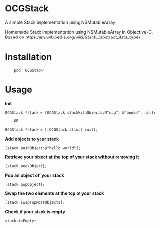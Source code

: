 # OCGStack

A simple Stack implementation using NSMutableArray

Homemade Stack implementation using NSMutableArray in Objective-C.
Based on https://en.wikipedia.org/wiki/Stack_(abstract_data_type)

# Installation
```
    pod 'OCGStack'
```

# Usage

**Init**

```
OCGStack *stack = [OCGStack stackWithObjects:@"ocg", @"booka", nil];
    
    OR

OCGStack *stack = [[OCGStack alloc] init];
```


**Add objects to your stack**

```
[stack pushObject:@"hello world"];
```

**Retrieve your object at the top of your stack without removing it**


```
[stack peekObject];
```


**Pop an object off your stack**

```
[stack popObject];
```

**Swap the two elements at the top of your stack**

```
[stack swapTopMostObjects];
```

**Check if your stack is empty**

```
stack.isEmpty;
```